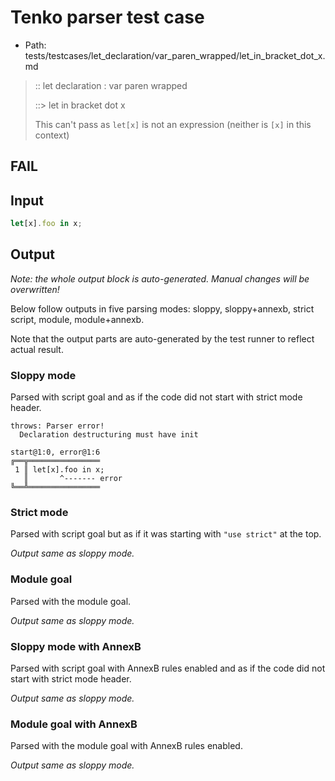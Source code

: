 # Tenko parser test case

- Path: tests/testcases/let_declaration/var_paren_wrapped/let_in_bracket_dot_x.md

> :: let declaration : var paren wrapped
>
> ::> let in bracket dot x
>
> This can't pass as `let[x]` is not an expression (neither is `[x]` in this context)

## FAIL

## Input

`````js
let[x].foo in x;
`````

## Output

_Note: the whole output block is auto-generated. Manual changes will be overwritten!_

Below follow outputs in five parsing modes: sloppy, sloppy+annexb, strict script, module, module+annexb.

Note that the output parts are auto-generated by the test runner to reflect actual result.

### Sloppy mode

Parsed with script goal and as if the code did not start with strict mode header.

`````
throws: Parser error!
  Declaration destructuring must have init

start@1:0, error@1:6
╔══╦════════════════
 1 ║ let[x].foo in x;
   ║       ^------- error
╚══╩════════════════

`````

### Strict mode

Parsed with script goal but as if it was starting with `"use strict"` at the top.

_Output same as sloppy mode._

### Module goal

Parsed with the module goal.

_Output same as sloppy mode._

### Sloppy mode with AnnexB

Parsed with script goal with AnnexB rules enabled and as if the code did not start with strict mode header.

_Output same as sloppy mode._

### Module goal with AnnexB

Parsed with the module goal with AnnexB rules enabled.

_Output same as sloppy mode._
